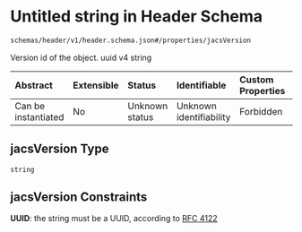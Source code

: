 # Untitled string in Header Schema

```txt
schemas/header/v1/header.schema.json#/properties/jacsVersion
```

Version id of the object. uuid v4 string

| Abstract            | Extensible | Status         | Identifiable            | Custom Properties | Additional Properties | Access Restrictions | Defined In                                                                                                         |
| :------------------ | :--------- | :------------- | :---------------------- | :---------------- | :-------------------- | :------------------ | :----------------------------------------------------------------------------------------------------------------- |
| Can be instantiated | No         | Unknown status | Unknown identifiability | Forbidden         | Allowed               | none                | [header.schema.json\*](../../https:/hai.ai/schemas/=./schemas/header/v1/header.schema.json "open original schema") |

## jacsVersion Type

`string`

## jacsVersion Constraints

**UUID**: the string must be a UUID, according to [RFC 4122](https://tools.ietf.org/html/rfc4122 "check the specification")
